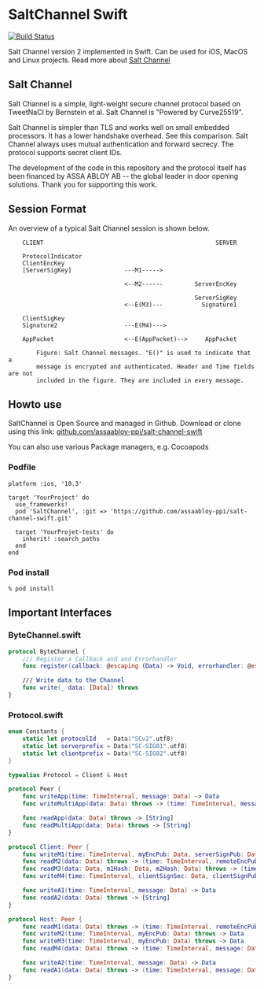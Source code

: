 SaltChannel Swift
===================

[![Build Status](https://travis-ci.org/assaabloy-ppi/salt-channel-swift.svg?branch=master)](https://travis-ci.org/assaabloy-ppi/salt-channel-swift)


Salt Channel version 2 implemented in Swift. Can be used for iOS, MacOS and Linux projects. Read more about [Salt Channel](https://github.com/assaabloy-ppi/salt-channel)


Salt Channel
------------

Salt Channel is a simple, light-weight secure channel protocol based on TweetNaCl
by Bernstein et al. Salt Channel is "Powered by Curve25519".

Salt Channel is simpler than TLS and works well on small embedded processors.
It has a lower handshake overhead. See this comparison. Salt Channel always uses
mutual authentication and forward secrecy. The protocol supports secret client IDs.

The development of the code in this repository and the protocol itself has been
financed by ASSA ABLOY AB -- the global leader in door opening solutions.
Thank you for supporting this work.

Session Format
------

An overview of a typical Salt Channel session is shown below.
```  
    CLIENT                                                 SERVER

    ProtocolIndicator
    ClientEncKey
    [ServerSigKey]               ---M1----->

                                 <--M2------         ServerEncKey

                                                     ServerSigKey
                                 <--E(M3)---           Signature1

    ClientSigKey
    Signature2                   ---E(M4)--->

    AppPacket                    <--E(AppPacket)-->     AppPacket

        Figure: Salt Channel messages. "E()" is used to indicate that a
        message is encrypted and authenticated. Header and Time fields are not
        included in the figure. They are included in every message.
```

Howto use
---------

SaltChannel is Open Source and managed in Github. Download or clone using this link:
[github.com/assaabloy-ppi/salt-channel-swift](
https://github.com/assaabloy-ppi/salt-channel-swift.git)

You can also use various Package managers, e.g. Cocoapods
### Podfile

```
platform :ios, '10.3'

target 'YourProject' do
  use_frameworks!
  pod 'SaltChannel', :git => 'https://github.com/assaabloy-ppi/salt-channel-swift.git'

  target 'YourProjet-tests' do
    inherit! :search_paths
  end
end
```

### Pod install
```shell
% pod install
```

Important Interfaces
--------------------

### ByteChannel.swift
```swift
protocol ByteChannel {
    /// Register a Callback and and Errorhandler
    func register(callback: @escaping (Data) -> Void, errorhandler: @escaping (Error) -> Void

    /// Write data to the Channel
    func write(_ data: [Data]) throws
}
```

### Protocol.swift
```swift
enum Constants {
    static let protocolId   = Data("SCv2".utf8)
    static let serverprefix = Data("SC-SIG01".utf8)
    static let clientprefix = Data("SC-SIG02".utf8)
}

typealias Protocol = Client & Host

protocol Peer {
    func writeApp(time: TimeInterval, message: Data) -> Data
    func writeMultiApp(data: Data) throws -> (time: TimeInterval, message: Data)

    func readApp(data: Data) throws -> [String]
    func readMultiApp(data: Data) throws -> [String]
}

protocol Client: Peer {
    func writeM1(time: TimeInterval, myEncPub: Data, serverSignPub: Data?) throws -> Data
    func readM2(data: Data) throws -> (time: TimeInterval, remoteEncPub: Data, hash: Data)
    func readM3(data: Data, m1Hash: Data, m2Hash: Data) throws -> (time: TimeInterval, remoteSignPub: Data)
    func writeM4(time: TimeInterval, clientSignSec: Data, clientSignPub: Data, m1Hash: Data, m2Hash: Data) throws -> Data

    func writeA1(time: TimeInterval, message: Data) -> Data
    func readA2(data: Data) throws -> [String]
}

protocol Host: Peer {
    func readM1(data: Data) throws -> (time: TimeInterval, remoteEncPub: Data, hash: Data)
    func writeM2(time: TimeInterval, myEncPub: Data) throws -> Data
    func writeM3(time: TimeInterval, myEncPub: Data) throws -> Data
    func readM4(data: Data) throws -> (time: TimeInterval, message: Data)

    func writeA2(time: TimeInterval, message: Data) -> Data
    func readA1(data: Data) throws -> (time: TimeInterval, message: Data)
}
```
